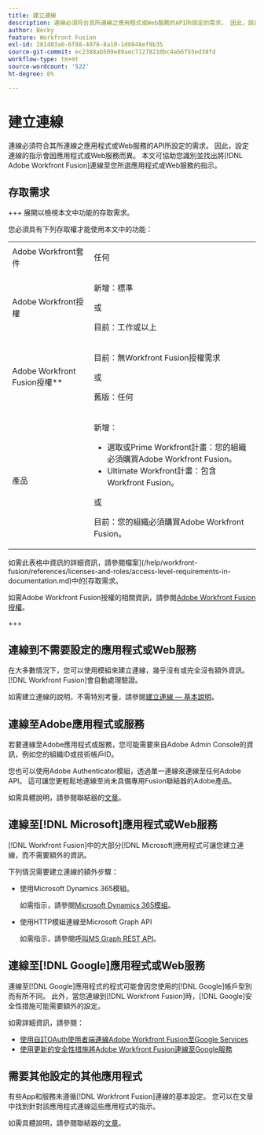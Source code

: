 ```yaml
---
title: 建立連線
description: 連線必須符合其所連線之應用程式或Web服務的API所設定的需求。 因此，設定連線的指示會因應用程式或Web服務而異。 本文可協助您識別並找出連線 [!DNL Adobe Workfront Fusion] 至您所選應用程式或Web服務的指示。
author: Becky
feature: Workfront Fusion
exl-id: 281403a6-6f88-4976-8a10-1d0848ef9b35
source-git-commit: ec2388ab509e89aec71278210bc4ab6f55ed38fd
workflow-type: tm+mt
source-wordcount: '522'
ht-degree: 0%

---
```


# 建立連線

連線必須符合其所連線之應用程式或Web服務的API所設定的需求。 因此，設定連線的指示會因應用程式或Web服務而異。 本文可協助您識別並找出將[!DNL Adobe Workfront Fusion]連線至您所選應用程式或Web服務的指示。

## 存取需求

+++ 展開以檢視本文中功能的存取需求。

您必須具有下列存取權才能使用本文中的功能：

<table style="table-layout:auto">
 <col> 
 <col> 
 <tbody> 
  <tr> 
   <td role="rowheader">Adobe Workfront套件 
   <td> <p>任何</p> </td> 
  </tr> 
  <tr data-mc-conditions=""> 
   <td role="rowheader">Adobe Workfront授權</td> 
   <td> <p>新增：標準</p><p>或</p><p>目前：工作或以上</p> </td> 
  </tr> 
  <tr> 
   <td role="rowheader">Adobe Workfront Fusion授權**</td> 
   <td>
   <p>目前：無Workfront Fusion授權需求</p>
   <p>或</p>
   <p>舊版：任何 </p>
   </td> 
  </tr> 
  <tr> 
   <td role="rowheader">產品</td> 
   <td>
   <p>新增：</p> <ul><li>選取或Prime Workfront計畫：您的組織必須購買Adobe Workfront Fusion。</li><li>Ultimate Workfront計畫：包含Workfront Fusion。</li></ul>
   <p>或</p>
   <p>目前：您的組織必須購買Adobe Workfront Fusion。</p>
   </td> 
  </tr>
 </tbody> 
</table>

如需此表格中資訊的詳細資訊，請參閱檔案](/help/workfront-fusion/references/licenses-and-roles/access-level-requirements-in-documentation.md)中的[存取需求。

如需Adobe Workfront Fusion授權的相關資訊，請參閱[Adobe Workfront Fusion授權](/help/workfront-fusion/set-up-and-manage-workfront-fusion/licensing-operations-overview/license-automation-vs-integration.md)。

+++

## 連線到不需要設定的應用程式或Web服務

在大多數情況下，您可以使用模組來建立連線，幾乎沒有或完全沒有額外資訊。 [!DNL Workfront Fusion]會自動處理驗證。

如需建立連線的說明，不需特別考量，請參閱[建立連線 — 基本說明](/help/workfront-fusion/create-scenarios/connect-to-apps/connect-to-fusion-general.md)。

## 連線至Adobe應用程式或服務

若要連線至Adobe應用程式或服務，您可能需要來自Adobe Admin Console的資訊，例如您的組織ID或技術帳戶ID。

您也可以使用Adobe Authenticator模組，透過單一連線來連線至任何Adobe API。 這可讓您更輕鬆地連線至尚未具備專用Fusion聯結器的Adobe產品。

如需具體說明，請參閱聯結器的[文章](/help/workfront-fusion/references/apps-and-modules/apps-and-modules-toc.md#connectors-for-adobe-products)。

## 連線至[!DNL Microsoft]應用程式或Web服務

[!DNL Workfront Fusion]中的大部分[!DNL Microsoft]應用程式可讓您建立連線，而不需要額外的資訊。

下列情況需要建立連線的額外步驟：

* 使用Microsoft Dynamics 365模組。

  如需指示，請參閱[Microsoft Dynamics 365模組](/help/workfront-fusion/references/apps-and-modules/third-party-connectors/microsoft-dynamics-365-modules.md)。

* 使用HTTP模組連線至Microsoft Graph API

  如需指示，請參閱[呼叫MS Graph REST API](/help/workfront-fusion/create-scenarios/connect-to-apps/call-the-ms-graph-rest-api.md)。

## 連線至[!DNL Google]應用程式或Web服務

連線至[!DNL Google]應用程式的程式可能會因您使用的[!DNL Google]帳戶型別而有所不同。 此外，當您連線到[!DNL Workfront Fusion]時，[!DNL Google]安全性措施可能需要額外的設定。

如需詳細資訊，請參閱：

* [使用自訂OAuth使用者端連線Adobe Workfront Fusion至Google Services](/help/workfront-fusion/create-scenarios/connect-to-apps/connect-fusion-to-google-using-oauth.md)
* [使用更新的安全性措施將Adobe Workfront Fusion連線至Google服務](/help/workfront-fusion/create-scenarios/connect-to-apps/connect-to-google-with-new-security-measures.md)

## 需要其他設定的其他應用程式

有些App和服務未遵循[!DNL Workfront Fusion]連線的基本設定。 您可以在文章中找到針對該應用程式連線這些應用程式的指示。

如需具體說明，請參閱聯結器的[文章](/help/workfront-fusion/references/apps-and-modules/apps-and-modules-toc.md#connectors-for-third-party-applications)。
